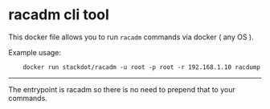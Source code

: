 # racadm cli tool

This docker file allows you to run `racadm` commands via docker ( any OS ).

Example usage:

		docker run stackdot/racadm -u root -p root -r 192.168.1.10 racdump

---

The entrypoint is racadm so there is no need to prepend that to your commands.